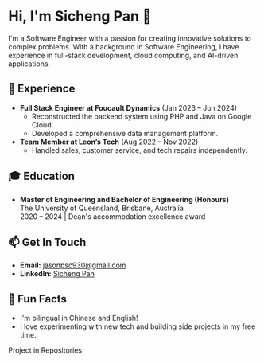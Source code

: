 # Hi, I'm Sicheng Pan 👋
I'm a Software Engineer with a passion for creating innovative solutions to complex problems. With a background in Software Engineering, I have experience in full-stack development, cloud computing, and AI-driven applications.
## 💼 Experience
- **Full Stack Engineer at Foucault Dynamics** (Jan 2023 – Jun 2024)
  - Reconstructed the backend system using PHP and Java on Google Cloud.
  - Developed a comprehensive data management platform.
- **Team Member at Leon’s Tech** (Aug 2022 – Nov 2022)
  - Handled sales, customer service, and tech repairs independently.
## 🎓 Education
- **Master of Engineering and Bachelor of Engineering (Honours)**  
  The University of Queensland, Brisbane, Australia  
  2020 – 2024 | Dean's accommodation excellence award 
## 📫 Get In Touch
- **Email:** jasonpsc930@gmail.com
- **LinkedIn:** [Sicheng Pan](https://www.linkedin.com/in/sicheng-pan-24a084192)
## 🎉 Fun Facts
- I'm bilingual in Chinese and English!
- I love experimenting with new tech and building side projects in my free time.

Project in Repositories
